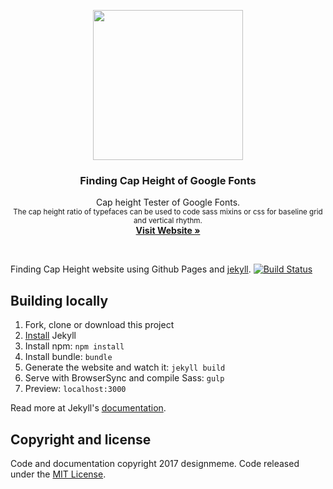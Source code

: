 <p align="center">
  <a href="https://designmeme.github.io/finding-cap-height/">
    <img src="https://designmeme.github.io/finding-cap-height/assets/image/brand/logo.jpg" width="240" height="240">
  </a>

  <h3 align="center">Finding Cap Height of Google Fonts</h3>

  <p align="center">
    Cap height Tester of Google Fonts.
    <br>
    <small>The cap height ratio of typefaces can be used to code sass mixins or css for baseline grid and vertical rhythm.</small>
    <br>
    <a href="https://designmeme.github.io/finding-cap-height/"><strong>Visit Website &raquo;</strong></a>
  </p>
</p>

<br>

Finding Cap Height website using Github Pages and [jekyll][].
[![Build Status](https://travis-ci.org/designmeme/finding-cap-height.svg?branch=gh-pages)](https://travis-ci.org/designmeme/finding-cap-height)

## Building locally
1. Fork, clone or download this project
1. [Install][] Jekyll
1. Install npm: `npm install`
1. Install bundle: `bundle`
1. Generate the website and watch it: `jekyll build`
1. Serve with BrowserSync and compile Sass: `gulp`
1. Preview: `localhost:3000`

Read more at Jekyll's [documentation][].

## Copyright and license

Code and documentation copyright 2017 designmeme. Code released under the [MIT License](LICENSE).

[jekyll]: http://jekyllrb.com/
[install]: https://jekyllrb.com/docs/installation/
[documentation]: https://jekyllrb.com/docs/home/